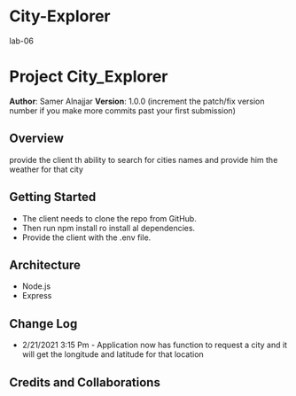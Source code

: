 # City-Explorer
lab-06


# Project City_Explorer

**Author**: Samer Alnajjar
**Version**: 1.0.0 (increment the patch/fix version number if you make more commits past your first submission)

## Overview
<!-- Provide a high level overview of what this application is and why you are building it, beyond the fact that it's an assignment for this class. (i.e. What's your problem domain?) -->
provide the client th ability to search for cities names and provide him the weather for that city

## Getting Started
<!-- What are the steps that a user must take in order to build this app on their own machine and get it running? -->
- The client needs to clone the repo from GitHub.
- Then run npm install ro install al dependencies.
- Provide the client with the .env file.

## Architecture
<!-- Provide a detailed description of the application design. What technologies (languages, libraries, etc) you're using, and any other relevant design information. -->
- Node.js
- Express

## Change Log
<!-- Use this area to document the iterative changes made to your application as each feature is successfully implemented. Use time stamps. Here's an examples:

01-01-2001 4:59pm - Application now has a fully-functional express server, with a GET route for the location resource.
-->

- 2/21/2021 3:15 Pm - Application now has function to request a city and it will get the longitude and latitude for that location

## Credits and Collaborations
<!-- Give credit (and a link) to other people or resources that helped you build this application. -->
